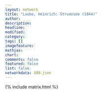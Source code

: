 ```yaml
---
layout: network
title: "Laube, Heinrich: Struensee (1844)"
author:
description:
headline:
modified:
category:
tags: []
imagefeature: 
mathjax: 
chart: 
comments: false
featured: false
list: false
networkdata: 389.json
---
```

{% include matrix.html %}
